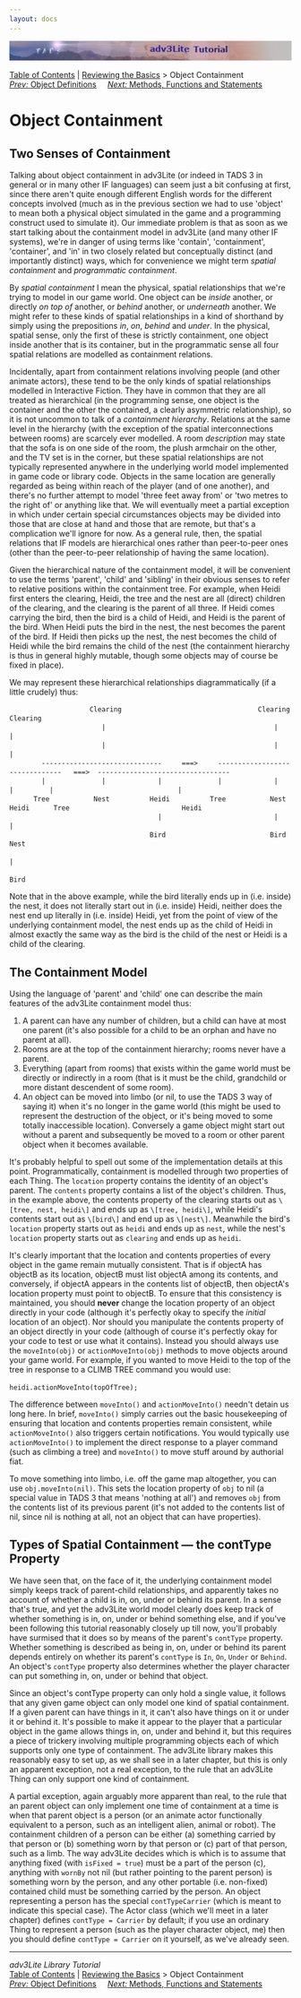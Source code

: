 ```yaml
---
layout: docs
---
```

<div class="topbar">

<img src="topbar.jpg" data-border="0" />

</div>

<div class="nav">

<a href="toc.html" class="nav">Table of Contents</a> \|
<a href="reviewing.html" class="nav">Reviewing the Basics</a> \> Object
Containment  
<span class="navnp"><a href="object.html" class="nav"><em>Prev:</em> Object Definitions</a>
   
<a href="methods.html" class="nav"><em>Next:</em> Methods, Functions and
Statements</a>     </span>

</div>



# Object Containment

## Two Senses of Containment

Talking about object containment in adv3Lite (or indeed in TADS 3 in
general or in many other IF languages) can seem just a bit confusing at
first, since there aren't quite enough different English words for the
different concepts involved (much as in the previous section we had to
use 'object' to mean both a physical object simulated in the game and a
programming construct used to simulate it). Our immediate problem is
that as soon as we start talking about the containment model in adv3Lite
(and many other IF systems), we're in danger of using terms like
'contain', 'containment', 'container', and 'in' in two closely related
but conceptually distinct (and importantly distinct) ways, which for
convenience we might term *spatial containment* and *programmatic
containment*.

By *spatial containment* I mean the physical, spatial relationships that
we're trying to model in our game world. One object can be *inside*
another, or directly *on top of* another, or *behind* another, or
*underneath* another. We might refer to these kinds of spatial
relationships in a kind of shorthand by simply using the prepositions
*in*, *on*, *behind* and *under*. In the physical, spatial sense, only
the first of these is strictly containment, one object inside another
that is its container, but in the programmatic sense all four spatial
relations are modelled as containment relations.

Incidentally, apart from containment relations involving people (and
other animate actors), these tend to be the only kinds of spatial
relationships modelled in Interactive Fiction. They have in common that
they are all treated as hierarchical (in the programming sense, one
object is the container and the other the contained, a clearly
asymmetric relationship), so it is not uncommon to talk of a
*containment hierarchy*. Relations at the same level in the hierarchy
(with the exception of the spatial interconnections between rooms) are
scarcely ever modelled. A room *description* may state that the sofa is
on one side of the room, the plush armchair on the other, and the TV set
is in the corner, but these spatial relationships are not typically
represented anywhere in the underlying world model implemented in game
code or library code. Objects in the same location are generally
regarded as being within reach of the player (and of one another), and
there's no further attempt to model 'three feet away from' or 'two
metres to the right of' or anything like that. We will eventually meet a
partial exception in which under certain special circumstances objects
may be divided into those that are close at hand and those that are
remote, but that's a complication we'll ignore for now. As a general
rule, then, the spatial relations that IF models are hierarchical ones
rather than peer-to-peer ones (other than the peer-to-peer relationship
of having the same location).

Given the hierarchical nature of the containment model, it will be
convenient to use the terms 'parent', 'child' and 'sibling' in their
obvious senses to refer to relative positions within the containment
tree. For example, when Heidi first enters the clearing, Heidi, the tree
and the nest are all (direct) children of the clearing, and the clearing
is the parent of all three. If Heidi comes carrying the bird, then the
bird is a child of Heidi, and Heidi is the parent of the bird. When
Heidi puts the bird in the nest, the nest becomes the parent of the
bird. If Heidi then picks up the nest, the nest becomes the child of
Heidi while the bird remains the child of the nest (the containment
hierarchy is thus in general highly mutable, though some objects may of
course be fixed in place).

We may represent these hierarchical relationships diagrammatically (if a
little crudely) thus:


                        Clearing                                  Clearing                                 Clearing                                                                
                           |                                          |                                       |
                           |                                          |                                       |
            ------------------------------     ===>     -------------------------------   ===>  ---------------------------------
            |              |             |              |             |               |         |                               | 
          Tree           Nest          Heidi          Tree           Nest           Heidi      Tree                            Heidi
                                         |                            |                                                         |                                     
                                       Bird                          Bird                                                      Nest 
                                                                                                                                | 
                                                                                                                               Bird

Note that in the above example, while the bird literally ends up in
(i.e. inside) the nest, it does not literally start out in (i.e. inside)
Heidi, neither does the nest end up literally in (i.e. inside) Heidi,
yet from the point of view of the underlying containment model, the nest
ends up as the child of Heidi in almost exactly the same way as the bird
is the child of the nest or Heidi is a child of the clearing.

## The Containment Model

Using the language of 'parent' and 'child' one can describe the main
features of the adv3Lite containment model thus:

1.  A parent can have any number of children, but a child can have at
    most one parent (it's also possible for a child to be an orphan and
    have no parent at all).
2.  Rooms are at the top of the containment hierarchy; rooms never have
    a parent.
3.  Everything (apart from rooms) that exists within the game world must
    be directly or indirectly in a room (that is it must be the child,
    grandchild or more distant descendent of some room).
4.  An object can be moved into limbo (or nil, to use the TADS 3 way of
    saying it) when it's no longer in the game world (this might be used
    to represent the destruction of the object, or it's being moved to
    some totally inaccessible location). Conversely a game object might
    start out without a parent and subsequently be moved to a room or
    other parent object when it becomes available.

It's probably helpful to spell out some of the implementation details at
this point. Programmatically, containment is modelled through two
properties of each Thing. The `location`
property contains the identity of an object's parent. The
`contents` property contains a list of the
object's children. Thus, in the example above, the contents property of
the clearing starts out as `\[tree, nest,
heidi\]` and ends up as `\[tree, heidi\]`,
while Heidi's contents start out as `\[bird\]`
and end up as `\[nest\]`. Meanwhile the bird's
`location` property starts out as
`heidi` and ends up as
`nest`, while the nest's
`location` property starts out as
`clearing` and ends up as
`heidi`.

It's clearly important that the location and contents properties of
every object in the game remain mutually consistent. That is if objectA
has objectB as its location, objectB must list objectA among its
contents, and conversely, if objectA appears in the contents list of
objectB, then objectA's location property must point to objectB. To
ensure that this consistency is maintained, you should **never** change
the location property of an object directly in your code (although it's
perfectly okay to specify the *initial* location of an object). Nor
should you manipulate the contents property of an object directly in
your code (although of course it's perfectly okay for your code to test
or use what it contains). Instead you should always use the
`moveInto(obj)` or
`actionMoveInto(obj)` methods to move objects
around your game world. For example, if you wanted to move Heidi to the
top of the tree in response to a CLIMB TREE command you would use:

`
      heidi.actionMoveInto(topOfTree);
`

The difference between `moveInto()` and
`actionMoveInto()` needn't detain us long here.
In brief, `moveInto()` simply carries out the
basic housekeeping of ensuring that location and contents properties
remain consistent, while `actionMoveInto()` also
triggers certain notifications. You would typically use
`actionMoveInto()` to implement the direct
response to a player command (such as climbing a tree) and
`moveInto()` to move stuff around by authorial
fiat.

To move something into limbo, i.e. off the game map altogether, you can
use `obj.moveInto(nil)`. This sets the location
property of `obj` to nil (a special value in
TADS 3 that means 'nothing at all') and removes
`obj` from the contents list of its previous
parent (it's not added to the contents list of nil, since nil is nothing
at all, not an object that can have properties).

## Types of Spatial Containment — the contType Property

We have seen that, on the face of it, the underlying containment model
simply keeps track of parent-child relationships, and apparently takes
no account of whether a child is in, on, under or behind its parent. In
a sense that's true, and yet the adv3Lite world model clearly does keep
track of whether something is in, on, under or behind something else,
and if you've been following this tutorial reasonably closely up till
now, you'll probably have surmised that it does so by means of the
parent's `contType` property. Whether something
is described as being in, on, under or behind its parent depends
entirely on whether its parent's `contType` is
`In`, `On`,
`Under` or `Behind`. An
object's `contType` property also determines
whether the player character can put something in, on, under or behind
that object.

Since an object's contType property can only hold a single value, it
follows that any given game object can only model one kind of spatial
containment. If a given parent can have things in it, it can't also have
things on it or under it or behind it. It's possible to make it appear
to the player that a particular object in the game allows things in, on,
under and behind it, but this requires a piece of trickery involving
multiple programming objects each of which supports only one type of
containment. The adv3Lite library makes this reasonably easy to set up,
as we shall see in a later chapter, but this is only an apparent
exception, not a real exception, to the rule that an adv3Lite Thing can
only support one kind of containment.

A partial exception, again arguably more apparent than real, to the rule
that an parent object can only implement one time of containment at a
time is when that parent object is a person (or an animate actor
functionally equivalent to a person, such as an intelligent alien,
animal or robot). The containment children of a person can be either (a)
something carried by that person or (b) something worn by that person or
(c) part of that person, such as a limb. The way adv3Lite decides which
is which is to assume that anything fixed (with
`isFixed = true`) must be a part of the person
(c), anything with `wornBy` not nil (but rather
pointing to the parent person) is something worn by the person, and any
other portable (i.e. non-fixed) contained child must be something
carried by the person. An object representing a person has the special
`contTypeCarrier`
(which is meant to indicate this special case). The Actor class (which
we'll meet in a later chapter) defines `contType =
Carrier` by default; if you use an ordinary Thing to represent a
person (such as the player character object, me) then you should define
`contType = Carrier` on it yourself, as we've
already seen.



------------------------------------------------------------------------

<div class="navb">

*adv3Lite Library Tutorial*  
<a href="toc.html" class="nav">Table of Contents</a> \|
<a href="reviewing.html" class="nav">Reviewing the Basics</a> \> Object
Containment  
<span class="navnp"><a href="object.html" class="nav"><em>Prev:</em> Object Definitions</a>
   
<a href="methods.html" class="nav"><em>Next:</em> Methods, Functions and
Statements</a>     </span>

</div>
